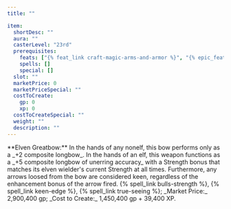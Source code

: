 ```yaml
---
title: ""

item:
  shortDesc: ""
  aura: ""
  casterLevel: "23rd"
  prerequisites:
    feats: ["{% feat_link craft-magic-arms-and-armor %}", "{% epic_feat_link craft-epic-magic-arms-and-armor %}"]
    spells: []
    special: []
  slot: ""
  marketPrice: 0
  marketPriceSpecial: ""
  costToCreate:
    gp: 0
    xp: 0
  costToCreateSpecial: ""
  weight: ""
  description: ""
---
```

<p id="elven-greatbow">**Elven Greatbow:** In the hands of any nonelf, this bow performs only as a _+2 composite longbow_. In the hands of an elf, this weapon functions as a _+5 composite longbow of unerring accuracy_ with a Strength bonus that matches its elven wielder's current Strength at all times. Furthermore, any arrows loosed from the bow are considered keen, regardless of the enhancement bonus of the arrow fired.
{% spell_link bulls-strength %}, {% spell_link keen-edge %}, {% spell_link true-seeing %}; _Market Price:_ 2,900,400 gp; _Cost to Create:_ 1,450,400 gp + 39,400 XP.

